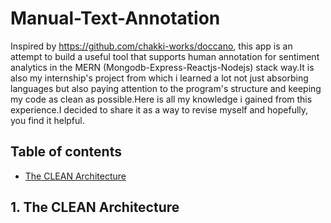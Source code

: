 # Manual-Text-Annotation
Inspired by https://github.com/chakki-works/doccano, this app is an attempt to build a useful tool that supports human annotation for sentiment analytics in the MERN (Mongodb-Express-Reactjs-Nodejs) stack way.It is also my internship's project from which i learned a lot not just absorbing languages but also paying attention to the program's structure and keeping my code as clean as possible.Here is all my knowledge i gained from this experience.I decided to share it as a way to revise myself and hopefully, you find it helpful.

## Table of contents
* [The CLEAN Architecture](the-clean-architecture) 
## 1. The CLEAN Architecture 

